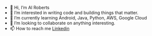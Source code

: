 - 👋 Hi, I’m Al Roberts
- 👀 I’m interested in writing code and building things that matter. 
- 🌱 I’m currently learning Android, Java, Python, AWS, Google Cloud
- 💞️ I’m looking to collaborate on anything interesting.
- 📫 How to reach me [Linkedin](https://www.linkedin.com/in/iamalroberts/)


<!---
iamalroberts/iamalroberts is a ✨ special ✨ repository because its `README.md` (this file) appears on your GitHub profile.
You can click the Preview link to take a look at your changes.
--->
